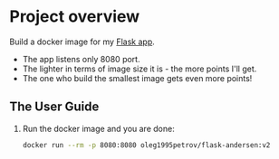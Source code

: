 # Project overview

Build a docker image for my [Flask app](https://oleg1995petrov/flask-app-for-devops-course).
  * The app listens only 8080 port.
  * The lighter in terms of image size it is - the more points I'll  get.
  * The one who build the smallest image gets even more points!

## The User Guide

1. Run the docker image and you are done:

    ```bash
    docker run --rm -p 8080:8080 oleg1995petrov/flask-andersen:v2

    ```
